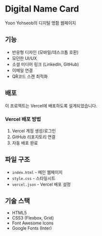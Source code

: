 # Digital Name Card

Yoon Yohseob의 디지털 명함 웹페이지

## 기능
- 반응형 디자인 (모바일/데스크톱 호환)
- 모던한 UI/UX
- 소셜 미디어 링크 (LinkedIn, GitHub)
- 이메일 연결
- QR코드 스캔 최적화

## 배포
이 프로젝트는 Vercel에 배포하도록 설계되었습니다.

### Vercel 배포 방법
1. Vercel 계정 생성/로그인
2. GitHub 리포지토리 연결
3. 자동 배포 완료

## 파일 구조
- `index.html` - 메인 웹페이지
- `style.css` - 스타일시트
- `vercel.json` - Vercel 배포 설정

## 기술 스택
- HTML5
- CSS3 (Flexbox, Grid)
- Font Awesome Icons
- Google Fonts (Inter)